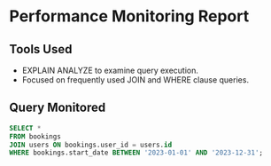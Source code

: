 # Performance Monitoring Report

## Tools Used
- EXPLAIN ANALYZE to examine query execution.
- Focused on frequently used JOIN and WHERE clause queries.

## Query Monitored
```sql
SELECT * 
FROM bookings 
JOIN users ON bookings.user_id = users.id 
WHERE bookings.start_date BETWEEN '2023-01-01' AND '2023-12-31';
